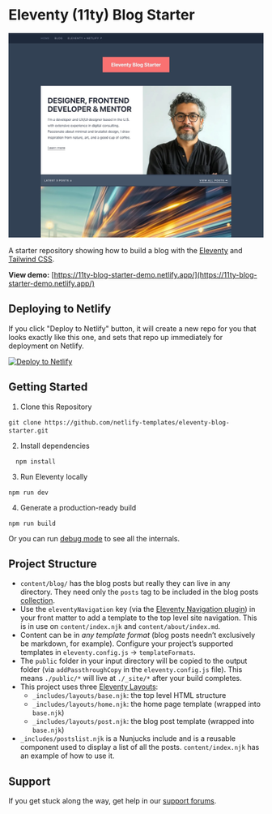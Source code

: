 # Eleventy (11ty) Blog Starter

![Eleventy Blog Starter preview.](eleventy-blog-starter.jpg)

A starter repository showing how to build a blog with the [Eleventy](https://www.11ty.dev/) and [Tailwind CSS](https://tailwindcss.com/). 

**View demo:** [https://11ty-blog-starter-demo.netlify.app/](https://11ty-blog-starter-demo.netlify.app/)

## Deploying to Netlify

If you click "Deploy to Netlify" button, it will create a new repo for you that looks exactly like this one, and sets that repo up immediately for deployment on Netlify.

[![Deploy to Netlify](https://www.netlify.com/img/deploy/button.svg)](https://app.netlify.com/start/deploy?repository=https://github.com/netlify-templates/eleventy-blog-starter)


## Getting Started

1. Clone this Repository

```
git clone https://github.com/netlify-templates/eleventy-blog-starter.git
```

2. Install dependencies

```
  npm install
```

3. Run Eleventy locally

```
npm run dev
```

4. Generate a production-ready build 

```
npm run build
```

Or you can run [debug mode](https://www.11ty.dev/docs/debugging/) to see all the internals.

## Project Structure

- `content/blog/` has the blog posts but really they can live in any directory. They need only the `posts` tag to be included in the blog posts [collection](https://www.11ty.dev/docs/collections/).
- Use the `eleventyNavigation` key (via the [Eleventy Navigation plugin](https://www.11ty.dev/docs/plugins/navigation/)) in your front matter to add a template to the top level site navigation. This is in use on `content/index.njk` and `content/about/index.md`.
- Content can be in _any template format_ (blog posts needn’t exclusively be markdown, for example). Configure your project’s supported templates in `eleventy.config.js` -> `templateFormats`.
- The `public` folder in your input directory will be copied to the output folder (via `addPassthroughCopy` in the `eleventy.config.js` file). This means `./public/*` will live at `./_site/*` after your build completes.
- This project uses three [Eleventy Layouts](https://www.11ty.dev/docs/layouts/):
  - `_includes/layouts/base.njk`: the top level HTML structure
  - `_includes/layouts/home.njk`: the home page template (wrapped into `base.njk`)
  - `_includes/layouts/post.njk`: the blog post template (wrapped into `base.njk`)
- `_includes/postslist.njk` is a Nunjucks include and is a reusable component used to display a list of all the posts. `content/index.njk` has an example of how to use it.

## Support

If you get stuck along the way, get help in our [support forums](https://answers.netlify.com/).
